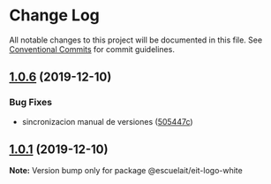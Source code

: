 # Change Log

All notable changes to this project will be documented in this file.
See [Conventional Commits](https://conventionalcommits.org) for commit guidelines.

## [1.0.6](https://github.com/EscuelaIt/eit-components/compare/@escuelait/eit-logo-white@1.0.1...@escuelait/eit-logo-white@1.0.6) (2019-12-10)


### Bug Fixes

* sincronizacion manual de versiones ([505447c](https://github.com/EscuelaIt/eit-components/commit/505447cc155e898f4c62cd350a4f1013146b3711))





## [1.0.1](https://github.com/EscuelaIt/eit-components/compare/@escuelait/eit-logo-white@1.0.0...@escuelait/eit-logo-white@1.0.1) (2019-12-10)

**Note:** Version bump only for package @escuelait/eit-logo-white
